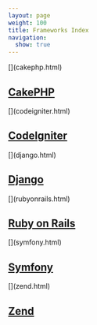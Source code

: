 ```yaml
---
layout: page
weight: 100
title: Frameworks Index
navigation:
  show: true
---
```


<div markdown="1" class="row-fluid">
<div markdown="1" class="span4 well callout">
[<span class="pull-right framework-icon framework-iconcake" alt="CakePHP"></span>](cakephp.html)

## [CakePHP](cakephp.html)

</div>
<div markdown="1" class="span4 well callout">
[<span class="pull-right framework-icon framework-iconcodeigniter"></span>](codeigniter.html)

## [CodeIgniter](codeigniter.html)

</div>
<div markdown="1" class="span4 well callout">
[<span class="pull-right framework-icon framework-icondjango"></span>](django.html)

## [Django](django.html)

</div>
</div>
<div markdown="1" class="row-fluid">
<div markdown="1" class="span4 well callout">
[<span class="pull-right framework-icon framework-iconror"></span>](rubyonrails.html)

## [Ruby on Rails](rubyonrails.html)

</div>
<div markdown="1" class="span4 well callout">
[<span class="pull-right framework-icon framework-iconsymfony"></span>](symfony.html)

## [Symfony](symfony.html)

</div>
<div markdown="1" class="span4 well callout">
[<span class="pull-right framework-icon framework-iconphp"></span>](zend.html)

## [Zend](zend.html)

</div>
</div>

